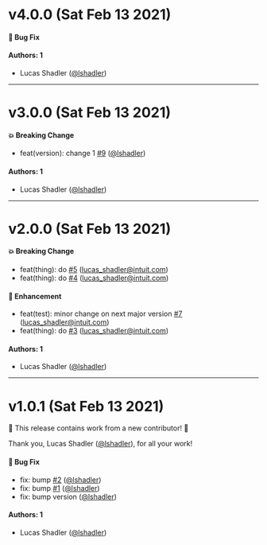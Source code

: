 # v4.0.0 (Sat Feb 13 2021)

#### 🐛 Bug Fix


#### Authors: 1

- Lucas Shadler ([@lshadler](https://github.com/lshadler))

---

# v3.0.0 (Sat Feb 13 2021)

#### 💥 Breaking Change

- feat(version): change 1 [#9](https://github.com/lshadler/auto-version-test/pull/9) ([@lshadler](https://github.com/lshadler))

#### Authors: 1

- Lucas Shadler ([@lshadler](https://github.com/lshadler))

---

# v2.0.0 (Sat Feb 13 2021)

#### 💥 Breaking Change

- feat(thing): do [#5](https://github.com/lshadler/auto-version-test/pull/5) (lucas_shadler@intuit.com)
- feat(thing): do [#4](https://github.com/lshadler/auto-version-test/pull/4) (lucas_shadler@intuit.com)

#### 🚀 Enhancement

- feat(test): minor change on next major version [#7](https://github.com/lshadler/auto-version-test/pull/7) (lucas_shadler@intuit.com)
- feat(thing): do [#3](https://github.com/lshadler/auto-version-test/pull/3) (lucas_shadler@intuit.com)

#### Authors: 1

- Lucas Shadler ([@lshadler](https://github.com/lshadler))

---

# v1.0.1 (Sat Feb 13 2021)

:tada: This release contains work from a new contributor! :tada:

Thank you, Lucas Shadler ([@lshadler](https://github.com/lshadler)), for all your work!

#### 🐛 Bug Fix

- fix: bump [#2](https://github.com/lshadler/auto-version-test/pull/2) ([@lshadler](https://github.com/lshadler))
- fix: bump [#1](https://github.com/lshadler/auto-version-test/pull/1) ([@lshadler](https://github.com/lshadler))
- fix: bump version ([@lshadler](https://github.com/lshadler))

#### Authors: 1

- Lucas Shadler ([@lshadler](https://github.com/lshadler))
